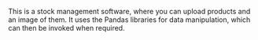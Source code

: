 This is a stock management software, where you can upload products and an image of them. It uses the Pandas libraries for data manipulation, which can then be invoked when required.
